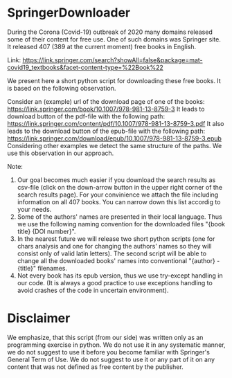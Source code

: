 # SpringerDownloader

During the Corona (Covid-19) outbreak of 2020 many domains released some of their content for free use.
One of such domains was Springer site. It released 407 (389 at the current moment) free books in English.

Link: https://link.springer.com/search?showAll=false&package=mat-covid19_textbooks&facet-content-type=%22Book%22

We present here a short python script for downloading these free books. It is based on the following observation.

Consider an (example) url of the download page of one of the books:
  https://link.springer.com/book/10.1007/978-981-13-8759-3
It leads to download button of the pdf-file with the following path:
  https://link.springer.com/content/pdf/10.1007/978-981-13-8759-3.pdf
It also leads to the download button of the epub-file with the following path:
  https://link.springer.com/download/epub/10.1007/978-981-13-8759-3.epub
Considering other examples we detect the same structure of the paths.
We use this observation in our approach.

Note:
1. Our goal becomes much easier if you download the search results as csv-file (click on the down-arrow button in the upper right corner of the search results page). For your convinience we attach the file including information on all 407 books.
You can narrow down this list accordig to your needs.
2. Some of the authors' names are presented in their local language. Thus we use the following naming convention for the downloaded files "{book title} {DOI number}".
3. In the nearest future we will release two short python scripts (one for chars analysis and one for changing the authors' names so they will consist only of valid latin letters). The second script will be able to change all the downloaded books' names into conventional "{author} - {title}" filenames.
4. Not every book has its epub version, thus we use try-except handling in our code. (It is always a good practice to use exceptions handling to avoid crashes of the code in uncertain environment).

# Disclaimer
We emphasize, that this script (from our side) was written only as an programming exercise in python. We do not use it in any systematic manner, we do not suggest to use it before you become familiar with Springer's General Term of Use. We do not suggest to use it or any part of it on any content that was not defined as free content by the publisher.
